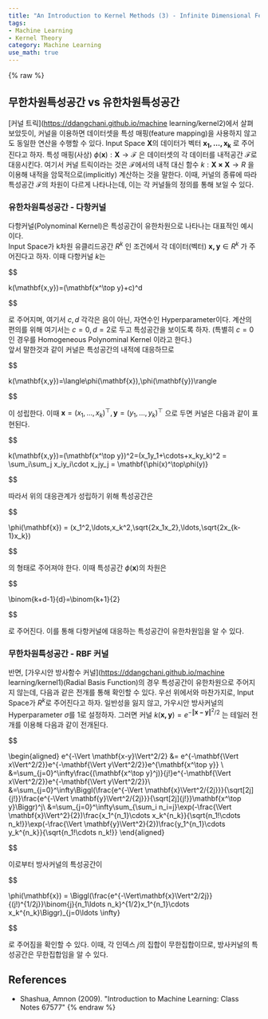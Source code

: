 ```yaml
---
title: "An Introduction to Kernel Methods (3) - Infinite Dimensional Feature Space"
tags:
- Machine Learning
- Kernel Theory
category: Machine Learning
use_math: true
---
```

{% raw %}
## 무한차원특성공간 vs 유한차원특성공간
[커널 트릭](https://ddangchani.github.io/machine learning/kernel2)에서 살펴보았듯이, 커널을 이용하면 데이터셋을 특성 매핑(feature mapping)을 사용하지 않고도 동일한 연산을 수행할 수 있다. Input Space $\mathbf{X}$의 데이터가 벡터 $\mathbf{x_1,\ldots,x_k}$ 로 주어진다고 하자. 특성 매핑(사상) $\phi(\mathbf{x}):\mathbf{X}\to\mathcal{F}$ 은 데이터셋의 각 데이터를 내적공간 $\mathcal{F}$로 대응시킨다. 여기서 커널 트릭이라는 것은 $\mathcal{F}$에서의 내적 대신 함수 $k:\mathbf{X\times X}\to R$ 을 이용해 내적을 암묵적으로(implicitly) 계산하는 것을 말한다. 이때, 커널의 종류에 따라 특성공간 $\mathcal{F}$의 차원이 다르게 나타나는데, 이는 각 커널들의 정의를 통해 보일 수 있다.   

### 유한차원특성공간 - 다항커널
다항커널(Polynominal Kernel)은 특성공간이 유한차원으로 나타나는 대표적인 예시이다.   
Input Space가 k차원 유클리드공간 $R^k$ 인 조건에서 각 데이터(벡터) $\mathbf{x,y}\in R^k$ 가 주어진다고 하자. 이때 다항커널 $k$는   

$$

k(\mathbf{x,y})=(\mathbf{x^\top y}+c)^d

$$   

로 주어지며, 여기서 $c,d$ 각각은 음이 아닌, 자연수인 Hyperparameter이다. 계산의 편의를 위해 여기서는 $c=0,d=2$로 두고 특성공간을 보이도록 하자. (특별히 $c=0$ 인 경우를 Homogeneous Polynominal Kernel 이라고 한다.)   
앞서 말한것과 같이 커널은 특성공간의 내적에 대응하므로   

$$

k(\mathbf{x,y})=\langle\phi(\mathbf{x}),\phi(\mathbf{y})\rangle

$$    

이 성립한다. 이때 $\mathbf{x}=(x_1,\ldots,x_k)^\top,\mathbf{y}=(y_1,\ldots,y_k)^\top$ 으로 두면 커널은 다음과 같이 표현된다.   

$$

k(\mathbf{x,y})=(\mathbf{x^\top y})^2=(x_1y_1+\cdots+x_ky_k)^2 = \sum_i\sum_j x_iy_i\cdot x_jy_j = \mathbf{\phi(x)^\top\phi(y)}

$$   

따라서 위의 대응관계가 성립하기 위해 특성공간은   

$$

\phi(\mathbf{x}) = (x_1^2,\ldots,x_k^2,\sqrt{2x_1x_2},\ldots,\sqrt{2x_{k-1}x_k})

$$   

의 형태로 주어져야 한다. 이때 특성공간 $\phi(\mathbf{x})$의 차원은   

$$

\binom{k+d-1}{d}=\binom{k+1}{2}

$$

로 주어진다. 이를 통해 다항커널에 대응하는 특성공간이 유한차원임을 알 수 있다.   

### 무한차원특성공간 - RBF 커널
반면, [가우시안 방사함수 커널](https://ddangchani.github.io/machine learning/kernel1)(Radial Basis Function)의 경우 특성공간이 유한차원으로 주어지지 않는데, 다음과 같은 전개를 통해 확인할 수 있다. 우선 위에서와 마찬가지로, Input Space가 $R^k$로 주어진다고 하자. 일반성을 잃지 않고, 가우시안 방사커널의 Hyperparameter $\sigma$를 1로 설정하자. 그러면 커널 $k(\mathbf{x,y})=e^{-\Vert \mathbf{x-y}\Vert^2/2}$ 는 테일러 전개를 이용해 다음과 같이 전개된다.      

$$

\begin{aligned}
e^{-\Vert \mathbf{x-y}\Vert^2/2} &= e^{-\mathbf{\Vert x\Vert^2/2}}e^{-\mathbf{\Vert y\Vert^2/2}}e^{\mathbf{x^\top y}} \\
&=\sum_{j=0}^\infty\frac{(\mathbf{x^\top y}^j)}{j!}e^{-\mathbf{\Vert x\Vert^2/2}}e^{-\mathbf{\Vert y\Vert^2/2}}\\
&=\sum_{j=0}^\infty\Biggl(\frac{e^{-\Vert \mathbf{x}\Vert^2/{2j}}}{\sqrt[2j]{j!}}\frac{e^{-\Vert \mathbf{y}\Vert^2/{2j}}}{\sqrt[2j]{j!}}\mathbf{x^\top y}\Biggr)^j\\
&=\sum_{j=0}^\infty\sum_{\sum_i n_i=j}\exp(-\frac{\Vert \mathbf{x}\Vert^2}{2})\frac{x_1^{n_1}\cdots x_k^{n_k}}{\sqrt{n_1!\cdots n_k!}}\exp(-\frac{\Vert \mathbf{y}\Vert^2}{2})\frac{y_1^{n_1}\cdots y_k^{n_k}}{\sqrt{n_1!\cdots n_k!}}
\end{aligned}

$$   

이로부터 방사커널의 특성공간이   

$$

\phi(\mathbf{x}) = \Biggl(\frac{e^{-\Vert\mathbf{x}\Vert^2/2j}}{(j!)^{1/2j}}\binom{j}{n_1\ldots n_k}^{1/2}x_1^{n_1}\cdots x_k^{n_k}\Biggr)_{j=0\ldots \infty}

$$   

로 주어짐을 확인할 수 있다. 이때, 각 인덱스 $j$의 집합이 무한집합이므로, 방사커널의 특성공간은 무한집합임을 알 수 있다. 

## References
- Shashua, Amnon (2009). "Introduction to Machine Learning: Class Notes 67577"
{% endraw %}